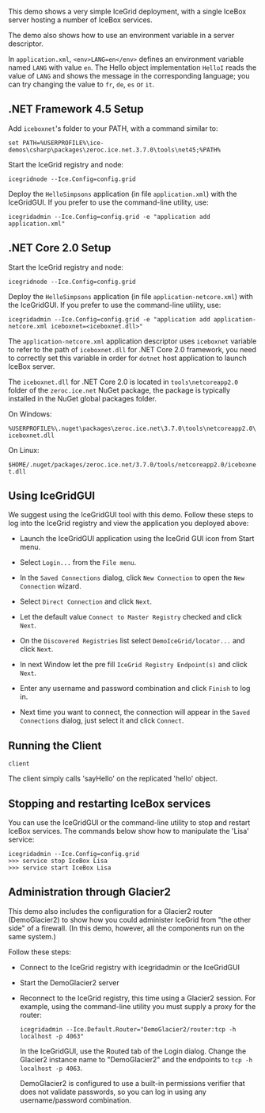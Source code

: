 This demo shows a very simple IceGrid deployment, with a single IceBox
server hosting a number of IceBox services.

The demo also shows how to use an environment variable in a server
descriptor.

In `application.xml`, `<env>LANG=en</env>` defines an environment variable
named `LANG` with value `en`. The Hello object implementation `HelloI`
reads the value of `LANG` and shows the message in the corresponding
language; you can try changing the value to `fr`, `de`, `es` or `it`.

## .NET Framework 4.5 Setup

Add `iceboxnet`'s folder to your PATH, with a command similar to:
```
set PATH=%USERPROFILE%\ice-demos\csharp\packages\zeroc.ice.net.3.7.0\tools\net45;%PATH%
```

Start the IceGrid registry and node:

```
icegridnode --Ice.Config=config.grid
```

Deploy the `HelloSimpsons` application (in file `application.xml`) with
the IceGridGUI. If you prefer to use the command-line utility, use:

```
icegridadmin --Ice.Config=config.grid -e "application add application.xml"
```

## .NET Core 2.0 Setup

Start the IceGrid registry and node:

```
icegridnode --Ice.Config=config.grid
```

Deploy the `HelloSimpsons` application (in file `application-netcore.xml`) with
the IceGridGUI. If you prefer to use the command-line utility, use:

```
icegridadmin --Ice.Config=config.grid -e "application add application-netcore.xml iceboxnet=<iceboxnet.dll>"
```

The `application-netcore.xml` application descriptor uses `iceboxnet` variable to
refer to the path of `iceboxnet.dll` for .NET Core 2.0 framework, you need to correctly
set this variable in order for `dotnet` host application to launch IceBox server.

The `iceboxnet.dll` for .NET Core 2.0 is located in `tools\netcoreapp2.0` folder of the
`zeroc.ice.net` NuGet package, the package is typically installed in the NuGet global
packages folder.

On Windows:

`%USERPROFILE%\.nuget\packages\zeroc.ice.net\3.7.0\tools\netcoreapp2.0\iceboxnet.dll`

On Linux:

`$HOME/.nuget/packages/zeroc.ice.net/3.7.0/tools/netcoreapp2.0/iceboxnet.dll`

Using IceGridGUI
----------------

We suggest using the IceGridGUI tool with this demo. Follow these steps to
log into the IceGrid registry and view the application you deployed above:

  - Launch the IceGridGUI application using the IceGrid GUI icon from Start
    menu.

  - Select `Login...` from the `File menu`.

  - In the `Saved Connections` dialog, click `New Connection` to open
    the `New Connection` wizard.

  - Select `Direct Connection` and click `Next`.

  - Let the default value `Connect to Master Registry` checked
    and click `Next`.

  - On the `Discovered Registries` list select `DemoIceGrid/locator...` and
    click `Next`.

  - In next Window let the pre fill `IceGrid Registry Endpoint(s)` and click
    `Next`.

  - Enter any username and password combination and click `Finish`
    to log in.

  - Next time you want to connect, the connection will appear in the
    `Saved Connections` dialog, just select it and click `Connect`.

Running the Client
------------------
```
client
```

The client simply calls 'sayHello' on the replicated 'hello' object.

Stopping and restarting IceBox services
---------------------------------------

You can use the IceGridGUI or the command-line utility to stop
and restart IceBox services. The commands below show how to manipulate
the 'Lisa' service:
```
icegridadmin --Ice.Config=config.grid
>>> service stop IceBox Lisa
>>> service start IceBox Lisa
```

Administration through Glacier2
-------------------------------

This demo also includes the configuration for a Glacier2 router
(DemoGlacier2) to show how you could administer IceGrid from
"the other side" of a firewall. (In this demo, however, all the
components run on the same system.)

Follow these steps:

 - Connect to the IceGrid registry with icegridadmin or the IceGridGUI

 - Start the DemoGlacier2 server

 - Reconnect to the IceGrid registry, this time using a Glacier2
   session. For example, using the command-line utility you must
   supply a proxy for the router:
   ```
   icegridadmin --Ice.Default.Router="DemoGlacier2/router:tcp -h localhost -p 4063"
   ```
   In the IceGridGUI, use the Routed tab of the Login dialog.
   Change the Glacier2 instance name to "DemoGlacier2" and the endpoints
   to `tcp -h localhost -p 4063`.

   DemoGlacier2 is configured to use a built-in permissions verifier
   that does not validate passwords, so you can log in using any
   username/password combination.
